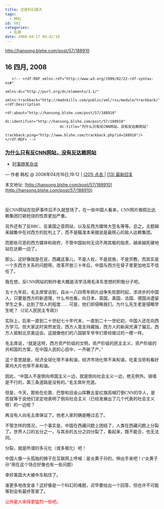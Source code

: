 ```yaml
---
title: 还是科幻最大
tags:
  - 韩松
id: 501
categories:
  - 乱弹
date: 2008-04-17 09:42:10
---
```


[http://hansong.blshe.com/post/57/188910
](http://hansong.blshe.com/post/57/188910)

## 16 四月, 2008

       <!-- <rdf:RDF xmlns:rdf="http://www.w3.org/1999/02/22-rdf-syntax-ns#"
                                   xmlns:dc="http://purl.org/dc/elements/1.1/"
                                   xmlns:trackback="http://madskills.com/public/xml/rss/module/trackback/"><rdf:Description
                             rdf:about="http://hansong.blshe.com/post/57/188910"
                             dc:identifier="http://hansong.blshe.com/post/57/188910"
                             dc:title="为什么只有反CNN网站，没有反达赖网站"
                             trackback:ping="http://www.blshe.com/trackback.php?id=188910"/></rdf:RDF> -->

### [为什么只有反CNN网站，没有反达赖网站](http://hansong.blshe.com/post/57/188910)

<div class="meta">

*   [时事随笔杂谈](http://hansong.blshe.com/category/57/681 "时事随笔杂谈")

 &mdash; 作者 韩松
 @ 2008年04月16日,19:12 | [ (201) 点击 ](http://hansong.blshe.com/post/57/188910) |
     [
        (13) 最新回复    ](http://hansong.blshe.com/post/57/188910#comments "评论")
<!--
	|
		  0 引用

-->

本文地址: [http://hansong.blshe.com/post/57/188910](http://hansong.blshe.com/post/57/188910)
</div>

&nbsp;

<span style="font-family: 宋体">反</span><span><font face="Times New Roman">CNN</font></span><span style="font-family: 宋体">网站在拉萨事件后不久就登场了，在一些中国人看来，</span><span><font face="Times New Roman">CNN</font></span><span style="font-family: 宋体">照片做假比达赖集团打砸抢烧的性质更加严重。</span>

<span style="font-family: 宋体">另外还有了反</span><span><font face="Times New Roman">BBC</font></span><span style="font-family: 宋体">、反美国之音网站，以及反西方媒体大签名等等。总之，主题越来越集中在对西方的批判上了，而不是瞄准本来据说是最核心的敌人达赖集团。</span>

<span style="font-family: 宋体">而那些可恶的西方媒体和政府，不管中国如何无词不用其极的指责，越来越死硬地站在达赖一边了。</span>

<span style="font-family: 宋体">那么，这好像就是在说，西藏这事儿，不是人权，不是民族，不是宗教，而其实是一个东西方关系的问题呀。改革开放三十年后，中国与西方在骨子里更加地互不信任了。</span>

<span style="font-family: 宋体">我在想，反</span><span><font face="Times New Roman">CNN</font></span><span style="font-family: 宋体">网站的制作者大概是活学活用毛泽东思想的积极分子吧。</span>

<span style="font-family: 宋体">五十九年前，毛主席曾谈到，自从一八四零年鸦片战争失败那时起，求进步的中国人，只要是西方的新道理，什么书也看。向日本、英国、美国、法国、德国派遣留学生之多，达到了惊人的程度&hellip;&hellip;可是，他们却侵略我们。为什么先生老是侵略学生呢？（《论人民民主专政》）</span>

<span style="font-family: 宋体">实际上，后来一直到二十世纪七十年代末，一直到二十一世纪初，中国人还在向西方学习。但大家这时突然发现，西方人竟支持藏独，西方人的新闻充满了偏见，西方人抵制北京奥运会。这就像他们的八国联军爷爷们曾经做过的一模一样。</span>

<span style="font-family: 宋体">毛主席说，&ldquo;就是这样，西方资产阶级的文明，资产阶级的民主主义，资产阶级的共和国的方案，在中国人民的心目中，一齐破了产。&rdquo;</span>

<span style="font-family: 宋体">这个意思就是，经济全球化带不来和谐，经济市场化带不来和谐，吃麦当劳和看好莱坞大片也带不来和谐。</span>

<span style="font-family: 宋体">因此，&ldquo;中国人不是倒向帝国主义一边，就是倒向社会主义一边，绝无例外。骑墙是不行的，第三条道路是没有的。&rdquo;毛主席补充道。</span>

<span style="font-family: 宋体">但是，今天，那些在伦敦、巴黎和旧金山挥舞五星红旗高喊打倒</span><span><font face="Times New Roman">CNN</font></span><span style="font-family: 宋体">的华人，是否就等于说他们坚定地表明了倒向社会主义（已经发展出了几个代表的社会主义呀）的一边呢？</span>

<span style="font-family: 宋体">再没有人向毛主席保证了。他老人家的确是睡过去了。</span>

<span style="font-family: 宋体">不管怎样的情况，一个事实是，中国在西藏问题上团结了，人类在西藏问题上分裂了。世界人口的五分之一，与其余的五分之四分裂了，看起来，既不能合，也无法同。</span>

<span style="font-family: 宋体">分裂，就是所谓的多元化（或多极化）吧！</span>

<span style="font-family: 宋体">中国人像一头孤独的狮子在互联网上呼喊：是炎黄子孙的，伸出手来吧！(&ldquo;炎黄子孙&rdquo;用在这个场合好像也有一些问题）</span>

<span style="font-family: 宋体">幸好美国大大被中东粘住了。</span>

<span style="font-family: 宋体">谁更多地改变谁？这好像是一个科幻的难题，迟早要给出一个回答，但也许不可能等到会有最终答案了。</span>

<font color="#ff0000"><span style="font-family: 宋体">让外星人来得更猛烈一些吧。</span></font>
[
](http://hansong.blshe.com/post/57/188910)